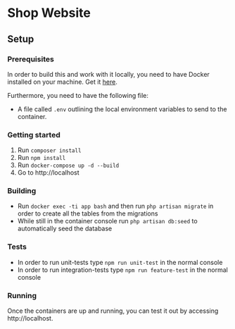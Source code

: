 # Shop Website

## Setup

### Prerequisites

In order to build this and work with it locally, you need to have Docker installed on your machine. Get it [here](https://www.docker.com/community-edition#/download).

Furthermore, you need to have the following file:

-   A file called `.env` outlining the local environment variables to send to the container.

### Getting started
1. Run `composer install`
2. Run `npm install`
3. Run `docker-compose up -d --build`
4. Go to http://localhost

### Building

-   Run `docker exec -ti app bash` and then run `php artisan migrate` in order to create all the tables from the migrations
-   While still in the container console run `php artisan db:seed` to automatically seed the database

### Tests
-   In order to run unit-tests type `npm run unit-test` in the normal console
-   In order to run integration-tests type `npm run feature-test` in the normal console

### Running

Once the containers are up and running, you can test it out by accessing http://localhost.





